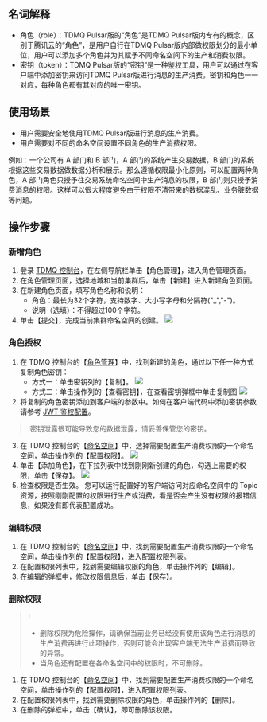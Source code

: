 ## 名词解释

- 角色（role）：TDMQ Pulsar版的“角色”是TDMQ Pulsar版内专有的概念，区别于腾讯云的“角色”，是用户自行在TDMQ Pulsar版内部做权限划分的最小单位，用户可以添加多个角色并为其赋予不同命名空间下的生产和消费权限。
- 密钥（token）：TDMQ Pulsar版的“密钥”是一种鉴权工具，用户可以通过在客户端中添加密钥来访问TDMQ Pulsar版进行消息的生产消费。密钥和角色一一对应，每种角色都有其对应的唯一密钥。


## 使用场景

- 用户需要安全地使用TDMQ Pulsar版进行消息的生产消费。
- 用户需要对不同的命名空间设置不同角色的生产消费权限。

例如：一个公司有 A 部门和 B 部门，A 部门的系统产生交易数据，B 部门的系统根据这些交易数据做数据分析和展示。那么遵循权限最小化原则，可以配置两种角色，A 部门角色只授予往交易系统命名空间中生产消息的权限，B 部门则只授予消费消息的权限。这样可以很大程度避免由于权限不清带来的数据混乱、业务脏数据等问题。


## 操作步骤

### 新增角色

1. 登录 [TDMQ 控制台](https://console.cloud.tencent.com/tdmq)，在左侧导航栏单击【角色管理】，进入角色管理页面。
2. 在角色管理页面，选择地域和当前集群后，单击【新建】进入新建角色页面。
3. 在新建角色页面，填写角色名称和说明：
   - 角色：最长为32个字符，支持数字、大小写字母和分隔符("_","-")。
   - 说明（选填）：不得超过100个字符。
4. 单击【提交】，完成当前集群命名空间的创建。
   ![](https://main.qcloudimg.com/raw/030444db462129f54a35ce19f7a92e41.png)


### 角色授权

1. 在 TDMQ 控制台的【[角色管理](https://console.cloud.tencent.com/tdmq/role)】中，找到新建的角色，通过以下任一种方式复制角色密钥：
   - 方式一：单击密钥列的【复制】。
     ![](https://main.qcloudimg.com/raw/bbb512dd0255b2fca33706dafd4c8b9a.png)
   - 方式二：单击操作列的【查看密钥】，在查看密钥弹框中单击复制图
     ![](https://main.qcloudimg.com/raw/97acb6323c59344f7193c736786472e0.png)
2. 将复制的角色密钥添加到客户端的参数中。如何在客户端代码中添加密钥参数请参考 [JWT 鉴权配置](https://cloud.tencent.com/document/product/1179/47542)。

>!密钥泄露很可能导致您的数据泄露，请妥善保管您的密钥。

3. 在 TDMQ 控制台的【[命名空间](https://console.cloud.tencent.com/tdmq/env)】中，选择需要配置生产消费权限的一个命名空间，单击操作列的【配置权限】。
   ![](https://main.qcloudimg.com/raw/73c7b2b841990cab44ddd4839092c960.png)
4. 单击【添加角色】，在下拉列表中找到刚刚新创建的角色，勾选上需要的权限，单击【保存】。
   ![](https://main.qcloudimg.com/raw/7afe9cdf20fb2db9a06079b1f261493e.png)
5. 检查权限是否生效。
   您可以运行配置好的客户端访问对应命名空间中的 Topic 资源，按照刚刚配置的权限进行生产或消费，看是否会产生没有权限的报错信息，如果没有即代表配置成功。

### 编辑权限

1. 在 TDMQ 控制台的【[命名空间](https://console.cloud.tencent.com/tdmq/env)】中，找到需要配置生产消费权限的一个命名空间，单击操作列的【配置权限】，进入配置权限列表。
2. 在配置权限列表中，找到需要编辑权限的角色，单击操作列的【编辑】。
3. 在编辑的弹框中，修改权限信息后，单击【保存】。



### 删除权限

>!
>
>- 删除权限为危险操作，请确保当前业务已经没有使用该角色进行消息的生产消费再进行此项操作，否则可能会出现客户端无法生产消费而导致的异常。
>- 当角色还有配置在各命名空间中的权限时，不可删除。

1. 在 TDMQ 控制台的【[命名空间](https://console.cloud.tencent.com/tdmq/env)】中，找到需要配置生产消费权限的一个命名空间，单击操作列的【配置权限】，进入配置权限列表。
2. 在配置权限列表中，找到需要删除权限的角色，单击操作列的【删除】。
3. 在删除的弹框中，单击【确认】，即可删除该权限。
